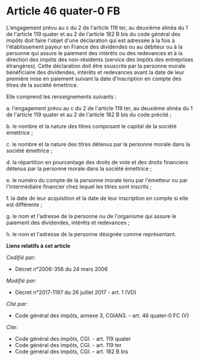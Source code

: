 # Article 46 quater-0 FB

L'engagement prévu au c du 2 de l'article 119 ter, au deuxième alinéa du 1 de l'article 119 quater et au 2 de l'article 182 B
bis du code général des impôts doit faire l'objet d'une déclaration qui est adressée à la fois à l'établissement payeur en
France des dividendes ou au débiteur ou à la personne qui assure le paiement des intérêts ou des redevances et à la
direction des impôts des non-résidents (service des impôts des entreprises étrangères). Cette déclaration doit être souscrite
par la personne morale bénéficiaire des dividendes, intérêts et redevances avant la date de leur première mise en paiement
suivant la date d'inscription en compte des titres de la société émettrice. 

Elle comprend les renseignements suivants : 

a. l'engagement prévu au c du 2 de l'article 119 ter, au deuxième alinéa du 1 de l'article 119 quater et au 2 de l'article
182 B bis du code précité ; 

b. le nombre et la nature des titres composant le capital de la société émettrice ; 

c. le nombre et la nature des titres détenus par la personne morale dans la société émettrice ; 

d. la répartition en pourcentage des droits de vote et des droits financiers détenus par la personne morale dans la société
émettrice ; 

e. le numéro du compte de la personne morale tenu par l'émetteur ou par l'intermédiaire financier chez lequel les titres sont
inscrits ; 

f. la date de leur acquisition et la date de leur inscription en compte si elle est différente ; 

g. le nom et l'adresse de la personne ou de l'organisme qui assure le paiement des dividendes, intérêts et redevances ; 

h. le nom et l'adresse de la personne désignée comme représentant.

**Liens relatifs à cet article**

_Codifié par_:

  - Décret n°2006-356 du 24 mars 2006

_Modifié par_:

  - Décret n°2017-1197 du 26 juillet 2017 - art. 1 (VD)

_Cité par_:

  - Code général des impôts, annexe 3, CGIAN3. - art. 46 quater-0 FC (V)

_Cite_:

  - Code général des impôts, CGI. - art. 119 quater
  - Code général des impôts, CGI. - art. 119 ter
  - Code général des impôts, CGI. - art. 182 B bis
